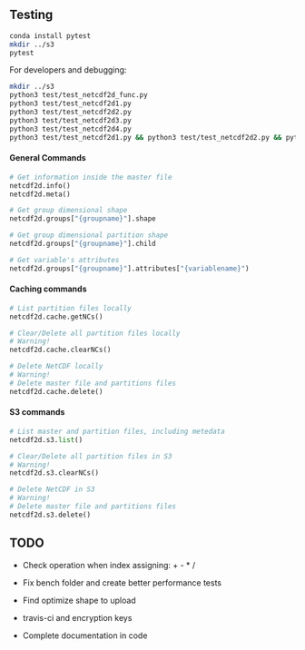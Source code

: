## Testing
```bash
conda install pytest
mkdir ../s3
pytest
```

For developers and debugging:
```bash
mkdir ../s3
python3 test/test_netcdf2d_func.py
python3 test/test_netcdf2d1.py
python3 test/test_netcdf2d2.py
python3 test/test_netcdf2d3.py
python3 test/test_netcdf2d4.py
python3 test/test_netcdf2d1.py && python3 test/test_netcdf2d2.py && python3 test/test_netcdf2d3.py && python3 test/test_netcdf2d4.py
```

#### General Commands
```python
# Get information inside the master file
netcdf2d.info()
netcdf2d.meta()

# Get group dimensional shape 
netcdf2d.groups["{groupname}"].shape

# Get group dimensional partition shape
netcdf2d.groups["{groupname}"].child

# Get variable's attributes
netcdf2d.groups["{groupname}"].attributes["{variablename}")
```

#### Caching commands
```python
# List partition files locally
netcdf2d.cache.getNCs()

# Clear/Delete all partition files locally
# Warning!
netcdf2d.cache.clearNCs()

# Delete NetCDF locally
# Warning!
# Delete master file and partitions files
netcdf2d.cache.delete()
```


#### S3 commands
```python
# List master and partition files, including metedata
netcdf2d.s3.list()

# Clear/Delete all partition files in S3
# Warning!
netcdf2d.s3.clearNCs()

# Delete NetCDF in S3
# Warning!
# Delete master file and partitions files
netcdf2d.s3.delete()

```

## TODO
- Check operation when index assigning: + - * /

- Fix bench folder and create better performance tests
- Find optimize shape to upload
- travis-ci and encryption keys
- Complete documentation in code

